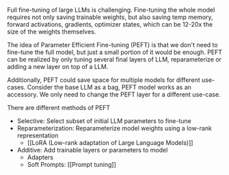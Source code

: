 Full fine-tuning of large LLMs is challenging. Fine-tuning the whole model requires not only saving trainable weights, but also saving temp memory, forward activations, gradients, optimizer states, which can be 12-20x the size of the weights themselves.

The idea of Parameter Efficient Fine-tuning (PEFT) is that we don't need to fine-tune the full model, but just a small portion of it would be enough. PEFT can be realized by only tuning several final layers of LLM, reparameterize or adding a new layer on top of a LLM.

Additionally, PEFT could save space for multiple models for different use-cases. Consider the base LLM as a bag, PEFT model works as an accessory. We only need to change the PEFT layer for a different use-case.

There are different methods of PEFT
- Selective: Select subset of initial LLM parameters to fine-tune
- Reparameterization: Reparameterize model weights using a low-rank representation
	- [[LoRA (Low-rank adaptation of Large Language Models)]]
- Additive: Add trainable layers or parameters to model
	- Adapters
	- Soft Prompts: [[Prompt tuning]]
